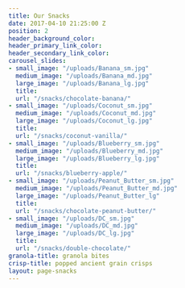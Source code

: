 ```yaml
---
title: Our Snacks
date: 2017-04-10 21:25:00 Z
position: 2
header_background_color: 
header_primary_link_color: 
header_secondary_link_color: 
carousel_slides:
- small_image: "/uploads/Banana_sm.jpg"
  medium_image: "/uploads/Banana_md.jpg"
  large_image: "/uploads/Banana_lg.jpg"
  title: 
  url: "/snacks/chocolate-banana/"
- small_image: "/uploads/Coconut_sm.jpg"
  medium_image: "/uploads/Coconut_md.jpg"
  large_image: "/uploads/Coconut_lg.jpg"
  title: 
  url: "/snacks/coconut-vanilla/"
- small_image: "/uploads/Blueberry_sm.jpg"
  medium_image: "/uploads/Blueberry_md.jpg"
  large_image: "/uploads/Blueberry_lg.jpg"
  title: 
  url: "/snacks/blueberry-apple/"
- small_image: "/uploads/Peanut_Butter_sm.jpg"
  medium_image: "/uploads/Peanut_Butter_md.jpg"
  large_image: "/uploads/Peanut_Butter_lg"
  title: 
  url: "/snacks/chocolate-peanut-butter/"
- small_image: "/uploads/DC_sm.jpg"
  medium_image: "/uploads/DC_md.jpg"
  large_image: "/uploads/DC_lg.jpg"
  title: 
  url: "/snacks/double-chocolate/"
granola-title: granola bites
crisp-title: popped ancient grain crisps
layout: page-snacks
---
```


